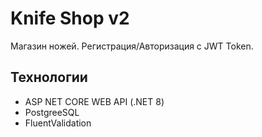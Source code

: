 # Knife Shop v2
Магазин ножей.
Регистрация/Авторизация с JWT Token.


## Технологии
- ASP NET CORE WEB API  (.NET 8)
- PostgreeSQL
- FluentValidation

